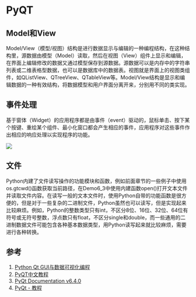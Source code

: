 # PyQT
## Model和View
Model/View（模型/视图）结构是进行数据显示与编辑的一种编程结构，在这种结构里，源数据由模型（Model）读取，然后在视图（View）组件上显示和编辑，在界面上编辑修改的数据又通过模型保存到源数据。源数据可以是内存中的字符串列表或二维表格型数据，也可以是数据库中的数据表。视图就是界面上的视图类组件，如QListView、QTreeView、QTableView等。Model/View结构是显示和编辑数据的一种有效结构，将数据模型和用户界面分离开来，分别用不同的类实现。
## 事件处理
基于窗体（Widget）的应用程序都是由事件（event）驱动的，鼠标单击、按下某个按键、重绘某个组件、最小化窗口都会产生相应的事件，应用程序对这些事件作出相应的响应处理以实现程序的功能。

![](https://s2.loli.net/2022/11/24/MuvFdeoUCNsOWtY.png)
## 文件
Python内建了文件读写操作的功能模块和函数，例如前面章节的一些例子中使用os.gtcwd()函数获取当前路径，在Demo6_3中使用内建函数open()打开文本文件并读取文件内容。在读写一般的文本文件时，使用Python自带的功能函数是很方便的，但是对于一些复杂的二进制文件，Python虽然也可以读写，但是实现起来比较麻烦。例如，Python的整数类型只有int，不区分8位、16位、32位、64位有符号或无符号整数，浮点数只有float，不区分single和double，而一些通用的二进制数据文件可能包含各种基本数据类型，用Python读写起来就比较麻烦，需要进行各种转换。
## 参考
1. [Python Qt GUI与数据可视化编程](https://weread.qq.com/web/reader/6393267071ccfa97639f573kc81322c012c81e728d9d180)
2. [PyQT中文教程](https://maicss.gitbook.io/pyqt-chinese-tutoral/pyqt6)
3. [PyQt Documentation v6.4.0](https://www.riverbankcomputing.com/static/Docs/PyQt6/)
4. [PyQt - 教程](https://iowiki.com/pyqt/pyqt_index.html)
